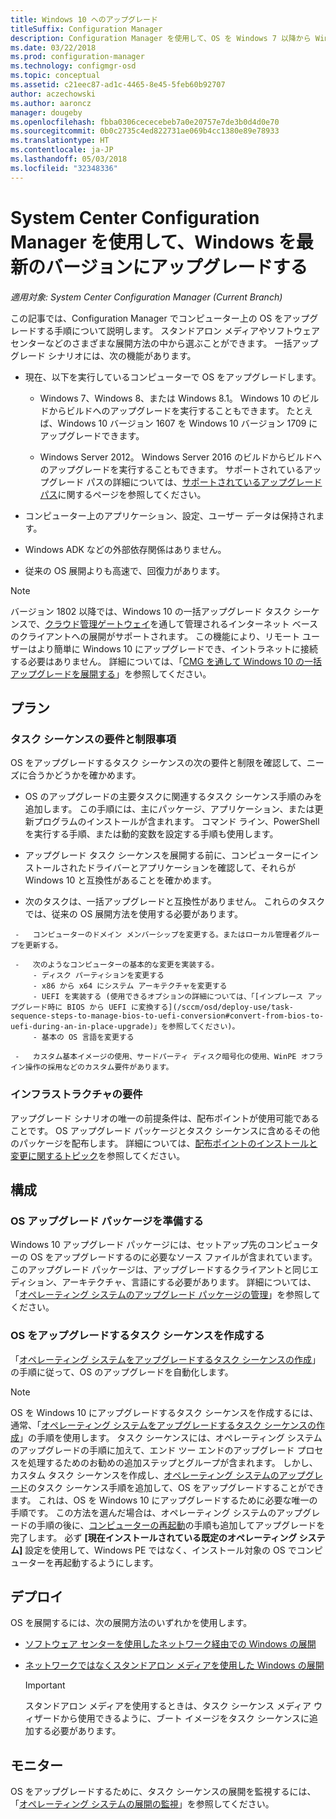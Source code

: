 ```yaml
---
title: Windows 10 へのアップグレード
titleSuffix: Configuration Manager
description: Configuration Manager を使用して、OS を Windows 7 以降から Windows 10 にアップグレードする方法について説明します。
ms.date: 03/22/2018
ms.prod: configuration-manager
ms.technology: configmgr-osd
ms.topic: conceptual
ms.assetid: c21eec87-ad1c-4465-8e45-5feb60b92707
author: aczechowski
ms.author: aaroncz
manager: dougeby
ms.openlocfilehash: fbba0306cececebeb7a0e20757e7de3b0d4d0e70
ms.sourcegitcommit: 0b0c2735c4ed822731ae069b4cc1380e89e78933
ms.translationtype: HT
ms.contentlocale: ja-JP
ms.lasthandoff: 05/03/2018
ms.locfileid: "32348336"
---
```

# <a name="upgrade-windows-to-the-latest-version-with-system-center-configuration-manager"></a>System Center Configuration Manager を使用して、Windows を最新のバージョンにアップグレードする

*適用対象: System Center Configuration Manager (Current Branch)*

この記事では、Configuration Manager でコンピューター上の OS をアップグレードする手順について説明します。 スタンドアロン メディアやソフトウェア センターなどのさまざまな展開方法の中から選ぶことができます。 一括アップグレード シナリオには、次の機能があります。  

-   現在、以下を実行しているコンピューターで OS をアップグレードします。
    - Windows 7、Windows 8、または Windows 8.1。 Windows 10 のビルドからビルドへのアップグレードを実行することもできます。 たとえば、Windows 10 バージョン 1607 を Windows 10 バージョン 1709 にアップグレードできます。  
    
    - Windows Server 2012。 Windows Server 2016 のビルドからビルドへのアップグレードを実行することもできます。 サポートされているアップグレード パスの詳細については、[サポートされているアップグレード パス](https://docs.microsoft.com/windows-server/get-started/supported-upgrade-paths#upgrading-previous-retail-versions-of-windows-server-to-windows-server-2016)に関するページを参照してください。    

-   コンピューター上のアプリケーション、設定、ユーザー データは保持されます。  

-   Windows ADK などの外部依存関係はありません。  

-   従来の OS 展開よりも高速で、回復力があります。  


> [!Note]  
> バージョン 1802 以降では、Windows 10 の一括アップグレード タスク シーケンスで、[クラウド管理ゲートウェイ](/sccm/core/clients/manage/plan-cloud-management-gateway)を通して管理されるインターネット ベースのクライアントへの展開がサポートされます。 この機能により、リモート ユーザーはより簡単に Windows 10 にアップグレードでき、イントラネットに接続する必要はありません。 詳細については、「[CMG を通して Windows 10 の一括アップグレードを展開する](/sccm/osd/deploy-use/manage-task-sequences-to-automate-tasks#deploy-windows-10-in-place-upgrade-via-cmg)」を参照してください。 <!-- 1357149 -->



##  <a name="BKMK_Plan"></a> プラン  

### <a name="task-sequence-requirements-and-limitations"></a>タスク シーケンスの要件と制限事項

OS をアップグレードするタスク シーケンスの次の要件と制限を確認して、ニーズに合うかどうかを確かめます。  

  -   OS のアップグレードの主要タスクに関連するタスク シーケンス手順のみを追加します。 この手順には、主にパッケージ、アプリケーション、または更新プログラムのインストールが含まれます。 コマンド ライン、PowerShell を実行する手順、または動的変数を設定する手順も使用します。  

  -   アップグレード タスク シーケンスを展開する前に、コンピューターにインストールされたドライバーとアプリケーションを確認して、それらが Windows 10 と互換性があることを確かめます。  

  -   次のタスクは、一括アップグレードと互換性がありません。 これらのタスクでは、従来の OS 展開方法を使用する必要があります。  

     -   コンピューターのドメイン メンバーシップを変更する。またはローカル管理者グループを更新する。  

     -   次のようなコンピューターの基本的な変更を実装する。 
         - ディスク パーティションを変更する
         - x86 から x64 にシステム アーキテクチャを変更する
         - UEFI を実装する (使用できるオプションの詳細については、「[インプレース アップグレード時に BIOS から UEFI に変換する](/sccm/osd/deploy-use/task-sequence-steps-to-manage-bios-to-uefi-conversion#convert-from-bios-to-uefi-during-an-in-place-upgrade)」を参照してください)。
         - 基本の OS 言語を変更する  

     -   カスタム基本イメージの使用、サードパーティ ディスク暗号化の使用、WinPE オフライン操作の採用などのカスタム要件があります。  

### <a name="infrastructure-requirements"></a>インフラストラクチャの要件  

アップグレード シナリオの唯一の前提条件は、配布ポイントが使用可能であることです。 OS アップグレード パッケージとタスク シーケンスに含めるその他のパッケージを配布します。 詳細については、[配布ポイントのインストールと変更に関するトピック](../../core/servers/deploy/configure/install-and-configure-distribution-points.md)を参照してください。



##  <a name="BKMK_Configure"></a> 構成  

### <a name="prepare-the-os-upgrade-package"></a>OS アップグレード パッケージを準備する  

  Windows 10 アップグレード パッケージには、セットアップ先のコンピューターの OS をアップグレードするのに必要なソース ファイルが含まれています。 このアップグレード パッケージは、アップグレードするクライアントと同じエディション、アーキテクチャ、言語にする必要があります。 詳細については、「[オペレーティング システムのアップグレード パッケージの管理](../get-started/manage-operating-system-upgrade-packages.md)」を参照してください。  


### <a name="create-a-task-sequence-to-upgrade-the-os"></a>OS をアップグレードするタスク シーケンスを作成する  

  「[オペレーティング システムをアップグレードするタスク シーケンスの作成](create-a-task-sequence-to-upgrade-an-operating-system.md)」の手順に従って、OS のアップグレードを自動化します。  

   > [!NOTE]  
   > OS を Windows 10 にアップグレードするタスク シーケンスを作成するには、通常、「[オペレーティング システムをアップグレードするタスク シーケンスの作成](create-a-task-sequence-to-upgrade-an-operating-system.md)」の手順を使用します。 タスク シーケンスには、オペレーティング システムのアップグレードの手順に加えて、エンド ツー エンドのアップグレード プロセスを処理するためのお勧めの追加ステップとグループが含まれます。 しかし、カスタム タスク シーケンスを作成し、[オペレーティング システムのアップグレード](../understand/task-sequence-steps.md#BKMK_UpgradeOS)のタスク シーケンス手順を追加して、OS をアップグレードすることができます。 これは、OS を Windows 10 にアップグレードするために必要な唯一の手順です。 この方法を選んだ場合は、オペレーティング システムのアップグレードの手順の後に、[コンピューターの再起動](../understand/task-sequence-steps.md#BKMK_RestartComputer)の手順も追加してアップグレードを完了します。 必ず **[現在インストールされている既定のオペレーティング システム]** 設定を使用して、Windows PE ではなく、インストール対象の OS でコンピューターを再起動するようにします。  



##  <a name="BKMK_Deploy"></a> デプロイ  

OS を展開するには、次の展開方法のいずれかを使用します。  

  -   [ソフトウェア センターを使用したネットワーク経由での Windows の展開](use-software-center-to-deploy-windows-over-the-network.md)  

  -   [ネットワークではなくスタンドアロン メディアを使用した Windows の展開](use-stand-alone-media-to-deploy-windows-without-using-the-network.md)  

      > [!IMPORTANT]  
      > スタンドアロン メディアを使用するときは、タスク シーケンス メディア ウィザードから使用できるように、ブート イメージをタスク シーケンスに追加する必要があります。




## <a name="monitor"></a>モニター  

OS をアップグレードするために、タスク シーケンスの展開を監視するには、「[オペレーティング システムの展開の監視](monitor-operating-system-deployments.md)」を参照してください。  
